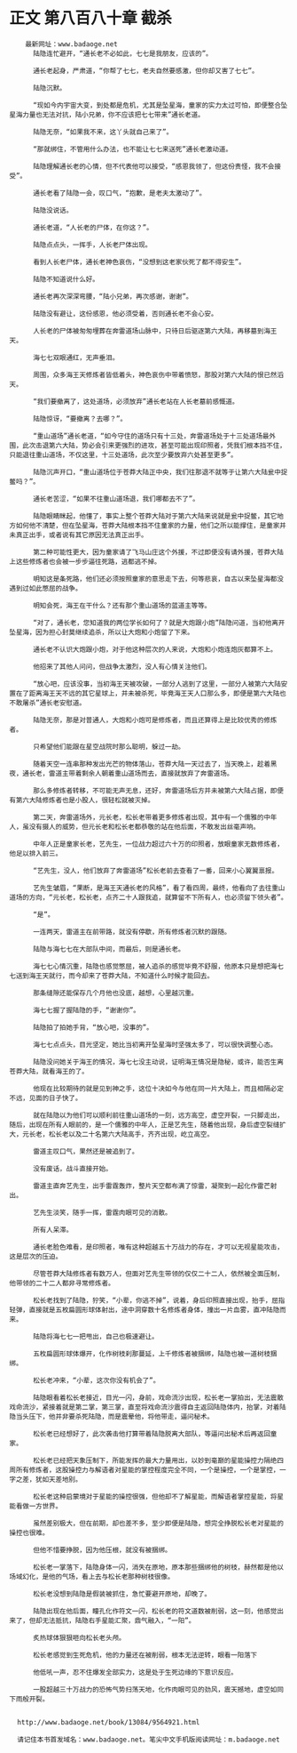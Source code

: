 # 正文 第八百八十章 截杀
        最新网址：www.badaoge.net
          陆隐连忙避开，“通长老不必如此，七七是我朋友，应该的”。
      
          通长老起身，严肃道，“你帮了七七，老夫自然要感激，但你却又害了七七”。
      
          陆隐沉默。
      
          “现如今内宇宙大变，到处都是危机，尤其是坠星海，童家的实力太过可怕，即便整合坠星海力量也无法对抗，陆小兄弟，你不应该把七七带来”通长老道。
      
          陆隐无奈，“如果我不来，这丫头就自己来了”。
      
          “那就绑住，不管用什么办法，也不能让七七来送死”通长老激动道。
      
          陆隐理解通长老的心情，但不代表他可以接受，“感恩我领了，但这份责怪，我不会接受”。
      
          通长老看了陆隐一会，叹口气，“抱歉，是老夫太激动了”。
      
          陆隐没说话。
      
          通长老道，“人长老的尸体，在你这？”。
      
          陆隐点点头，一挥手，人长老尸体出现。
      
          看到人长老尸体，通长老神色哀伤，“没想到这老家伙死了都不得安生”。
      
          陆隐不知道说什么好。
      
          通长老再次深深弯腰，“陆小兄弟，再次感谢，谢谢”。
      
          陆隐没有避让，这份感恩，他必须受着，否则通长老不会心安。
      
          人长老的尸体被匆匆埋葬在奔雷道场山脉中，只待日后驱逐第六大陆，再移墓到海王天。
      
          海七七双眼通红，无声垂泪。
      
          周围，众多海王天修炼者皆低着头，神色哀伤中带着愤怒，那股对第六大陆的恨已然滔天。
      
          “我们要撤离了，这处道场，必须放弃”通长老站在人长老墓前感慨道。
      
          陆隐惊讶，“要撤离？去哪？”。
      
          “重山道场”通长老道，“如今守住的道场只有十三处，奔雷道场处于十三处道场最外围，此次击退第六大陆，势必会引来更强烈的进攻，甚至可能出现印照者，凭我们根本挡不住，只能退往重山道场，不仅这里，十三处道场，此次至少要放弃六处甚至更多”。
      
          陆隐沉声开口，“重山道场位于苍莽大陆正中央，我们往那退不就等于让第六大陆瓮中捉鳖吗？”。
      
          通长老苦涩，“如果不往重山道场退，我们哪都去不了”。
      
          陆隐眼睛眯起，他懂了，事实上整个苍莽大陆对于第六大陆来说就是瓮中捉鳖，其它地方如何他不清楚，但在坠星海，苍莽大陆根本挡不住童家的力量，他们之所以能撑住，是童家并未真正出手，或者说有其它原因无法真正出手。
      
          第二种可能性更大，因为童家请了飞马山庄这个外援，不过即便没有请外援，苍莽大陆上这些修炼者也会被一步步逼往死路，逃都逃不掉。
      
          明知这是条死路，他们还必须按照童家的意思走下去，何等悲哀，自古以来坠星海都没遇到过如此憋屈的战争。
      
          明知会死，海王在干什么？还有那个重山道场的蓝道主等等。
      
          “对了，通长老，您知道我的两位学长如何了？就是大炮跟小炮”陆隐问道，当初他离开坠星海，因为担心封莫继续追杀，所以让大炮和小炮留了下来。
      
          通长老不认识大炮跟小炮，对于他这种层次的人来说，大炮和小炮连炮灰都算不上。
      
          他招来了其他人问问，但战争太激烈，没人有心情关注他们。
      
          “放心吧，应该没事，当初海王天被攻破，一部分人逃到了这里，一部分人被第六大陆安置在了距离海王天不远的其它星球上，并未被杀死，毕竟海王天人口那么多，即便是第六大陆也不敢屠杀”通长老安慰道。
      
          陆隐无奈，那是对普通人，大炮和小炮可是修炼者，而且还算得上是比较优秀的修炼者。
      
          只希望他们能跟在星空战院时那么聪明，躲过一劫。
      
          随着天空一连串那种发出光芒的物体落山，苍莽大陆一天过去了，当天晚上，趁着黑夜，通长老，雷道主带着剩余人朝着重山道场而去，直接就放弃了奔雷道场。
      
          那么多修炼者转移，不可能无声无息，还好，奔雷道场后方并未被第六大陆占据，即便有第六大陆修炼者也是小股人，很轻松就被灭掉。
      
          第二天，奔雷道场外，元长老，松长老带着更多修炼者出现，其中有一个儒雅的中年人，虽没有摄人的威势，但元长老和松长老都恭敬的站在他后面，不敢发出丝毫声响。
      
          中年人正是童家长老，艺先生，一位战力超过六十万的印照者，放眼童家无数修炼者，他足以排入前三。
      
          “艺先生，没人，他们放弃了奔雷道场”松长老前去查看了一番，回来小心翼翼禀报。
      
          艺先生皱眉，“果断，是海王天通长老的风格”，看了看四周，最终，他看向了去往重山道场的方向，“元长老，松长老，点齐二十人跟我追，就算留不下所有人，也必须留下领头者”。
      
          “是”。
      
          一连两天，雷道主在前带路，就没有停歇，所有修炼者沉默的跟随。
      
          陆隐与海七七在大部队中间，而最后，则是通长老。
      
          海七七心情沉重，陆隐也感觉憋屈，被人追杀的感觉毕竟不舒服，他原本只是想把海七七送到海王天就行，而今却来了苍莽大陆，不知道什么时候才能回去。
      
          那条缝隙还能保存几个月他也没底，越想，心里越沉重。
      
          海七七握了握陆隐的手，“谢谢你”。
      
          陆隐拍了拍她手背，“放心吧，没事的”。
      
          海七七点点头，目光坚定，她比当初离开坠星海时坚强太多了，可以很快调整心态。
      
          陆隐没问她关于海王的情况，海七七没主动说，证明海王情况是隐秘，或许，能否生离苍莽大陆，就看海王的了。
      
          他现在比较期待的就是见到神之手，这位十决如今与他在同一片大陆上，而且相隔必定不远，见面的日子快了。
      
          就在陆隐以为他们可以顺利前往重山道场的一刻，远方高空，虚空开裂，一只脚走出，随后，出现在所有人眼前的，是一个儒雅的中年人，正是艺先生，随着他出现，身后虚空裂缝扩大，元长老，松长老以及二十名第六大陆高手，齐齐出现，屹立高空。
      
          雷道主叹口气，果然还是被追到了。
      
          没有废话，战斗直接开始。
      
          雷道主直奔艺先生，出手雷霆轰炸，整片天空都布满了惊雷，凝聚到一起化作雷芒射出。
      
          艺先生淡笑，随手一挥，雷霆肉眼可见的消散。
      
          所有人呆滞。
      
          通长老脸色难看，是印照者，唯有这种超越五十万战力的存在，才可以无视星能攻击，这是层次的压迫。
      
          尽管苍莽大陆修炼者有数万人，但面对艺先生带领的仅仅二十二人，依然被全面压制，他带领的二十二人都非寻常修炼者。
      
          松长老找到了陆隐，狞笑，“小辈，你逃不掉”，说着，身后印照直接出现，抬手，屈指轻弹，直接就是五枚扁圆形球体射出，途中洞穿数十名修炼者身体，撞出一片血雾，直冲陆隐而来。
      
          陆隐将海七七一把甩出，自己也极速避让。
      
          五枚扁圆形球体爆开，化作树枝刹那蔓延，上千修炼者被捆绑，陆隐也被一道树枝捆绑。
      
          松长老冲来，“小辈，这次你没有机会了”。
      
          陆隐眼看着松长老接近，目光一闪，身前，戏命流沙出现，松长老一掌拍出，无法震散戏命流沙，紧接着就是第二掌，第三掌，直至将戏命流沙震得自主返回陆隐体内，抬掌，对着陆隐当头压下，他并非要杀死陆隐，而是震晕他，将他带走，逼问秘术。
      
          松长老已经想好了，此次袭击他打算带着陆隐脱离大部队，等逼问出秘术后再返回童家。
      
          松长老已经把天象压制下，所能发挥的最大力量用出，以妙到毫巅的星能操控力隔绝四周所有修炼者，这股操控力与解语者对星能的掌控程度完全不同，一个是操控，一个是掌控，一字之差，犹如天差地别。
      
          松长老这种启蒙境对于星能的操控很强，但他却不了解星能，而解语者掌控星能，将星能看做一方世界。
      
          虽然差别极大，但在前期，却也差不多，至少即便是陆隐，想完全挣脱松长老对星能的操控也很难。
      
          但他不惜要挣脱，因为他压根，就没有被捆绑。
      
          松长老一掌落下，陆隐身体一闪，消失在原地，原本那些捆绑他的树枝，赫然都是他以场域幻化，是他的气场，看上去与松长老那种树枝很像。
      
          松长老没想到陆隐是假装被抓住，急忙要避开原地，却晚了。
      
          陆隐出现在他后面，瞳孔化作符文一闪，松长老的符文道数被削弱，这一刻，他感觉出来了，但却无法抵抗，陆隐右手星能汇聚，鼎气融入，“一阳”。
      
          炙热球体狠狠咂向松长老头颅。
      
          松长老感觉到生死危机，他的力量还在被削弱，根本无法逆转，眼看一阳落下
      
          他低吼一声，忍不住爆发全部实力，这是处于生死边缘的下意识反应。
      
          一股超越三十万战力的恐怖气势扫荡天地，化作肉眼可见的劲风，震天撼地，虚空如同下雨般开裂。
      
      
      http://www.badaoge.net/book/13084/9564921.html
      
      请记住本书首发域名：www.badaoge.net。笔尖中文手机版阅读网址：m.badaoge.net